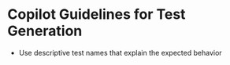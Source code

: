 # Copilot Guidelines for Test Generation

- Use descriptive test names that explain the expected behavior
